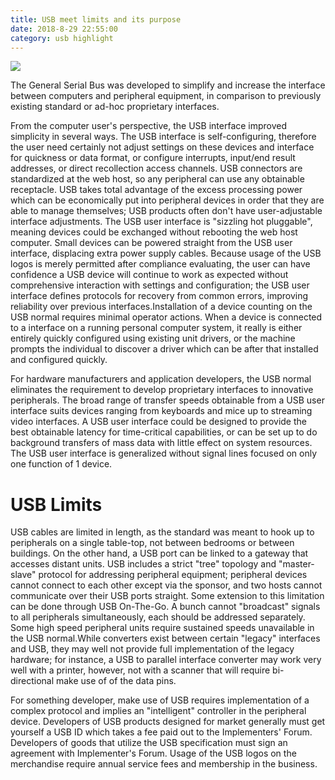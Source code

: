 ```yaml
---
title: USB meet limits and its purpose
date: 2018-8-29 22:55:00
category: usb highlight
---
```


![](/img/2.jpg)

The General Serial Bus was developed to simplify and increase the interface between computers and peripheral equipment, in comparison to previously existing standard or ad-hoc proprietary interfaces.

<!-- more -->

From the computer user's perspective, the USB interface improved simplicity in several ways. The USB interface is self-configuring, therefore the user need certainly not adjust settings on these devices and interface for quickness or data format, or configure interrupts, input/end result addresses, or direct recollection access channels. USB connectors are standardized at the web host, so any peripheral can use any obtainable receptacle. USB takes total advantage of the excess processing power which can be economically put into peripheral devices in order that they are able to manage themselves; USB products often don't have user-adjustable interface adjustments. The USB user interface is "sizzling hot pluggable", meaning devices could be exchanged without rebooting the web host computer. Small devices can be powered straight from the USB user interface, displacing extra power supply cables. Because usage of the USB logos is merely permitted after compliance evaluating, the user can have confidence a USB device will continue to work as expected without comprehensive interaction with settings and configuration; the USB user interface defines protocols for recovery from common errors, improving reliability over previous interfaces.Installation of a device counting on the USB normal requires minimal operator actions. When a device is connected to a interface on a running personal computer system, it really is either entirely quickly configured using existing unit drivers, or the machine prompts the individual to discover a driver which can be after that installed and configured quickly.

For hardware manufacturers and application developers, the USB normal eliminates the requirement to develop proprietary interfaces to innovative peripherals. The broad range of transfer speeds obtainable from a USB user interface suits devices ranging from keyboards and mice up to streaming video interfaces. A USB user interface could be designed to provide the best obtainable latency for time-critical capabilities, or can be set up to do background transfers of mass data with little effect on system resources. The USB user interface is generalized without signal lines focused on only one function of 1 device.

# USB Limits

USB cables are limited in length, as the standard was meant to hook up to peripherals on a single table-top, not between bedrooms or between buildings. On the other hand, a USB port can be linked to a gateway that accesses distant units. USB includes a strict "tree" topology and "master-slave" protocol for addressing peripheral equipment; peripheral devices cannot connect to each other except via the sponsor, and two hosts cannot communicate over their USB ports straight. Some extension to this limitation can be done through USB On-The-Go. A bunch cannot "broadcast" signals to all peripherals simultaneously, each should be addressed separately. Some high speed peripheral units require sustained speeds unavailable in the USB normal.While converters exist between certain "legacy" interfaces and USB, they may well not provide full implementation of the legacy hardware; for instance, a USB to parallel interface converter may work very well with a printer, however, not with a scanner that will require bi-directional make use of of the data pins.

For something developer, make use of USB requires implementation of a complex protocol and implies an "intelligent" controller in the peripheral device. Developers of USB products designed for market generally must get yourself a USB ID which takes a fee paid out to the Implementers' Forum. Developers of goods that utilize the USB specification must sign an agreement with Implementer's Forum. Usage of the USB logos on the merchandise require annual service fees and membership in the business.
